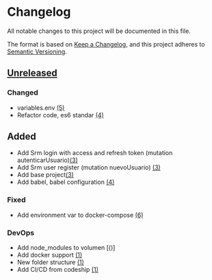 # Changelog
All notable changes to this project will be documented in this file.

The format is based on [Keep a Changelog](https://keepachangelog.com/en/1.0.0/),
and this project adheres to [Semantic Versioning](https://semver.org/spec/v2.0.0.html).

## [Unreleased]

### Changed
- variables.env [(5)]
- Refactor code, es6 standar [(4)]

## Added
- Add Srm login with access and refresh token (mutation autenticarUsuario)[(3)]
- Add Srm user register (mutation nuevoUsuario) [(3)]
- Add base project[(3)]
- Add babel, babel configuration [(4)]

### Fixed
- Add environment var to docker-compose [(6)]

### DevOps
- Add node_modules to volumen [()]
- Add docker support [(1)]
- New folder structure [(1)]
- Add CI/CD from codeship [(1)]

[Unreleased]: https://bitbucket.org/cumplo/srm-apollo-server/branches/compare/devel..#diff

[(1)]: https://bitbucket.org/cumplo/srm-apollo-server/pull-requests/1/
[(3)]: https://bitbucket.org/cumplo/srm-apollo-server/pull-requests/3/
[(4)]: https://bitbucket.org/cumplo/srm-apollo-server/pull-requests/4/
[(5)]: https://bitbucket.org/cumplo/srm-apollo-server/pull-requests/5/
[(6)]: https://bitbucket.org/cumplo/srm-apollo-server/pull-requests/6/
